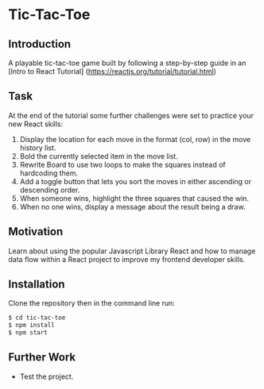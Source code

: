 # Tic-Tac-Toe

## Introduction

A playable tic-tac-toe game built by following a step-by-step guide in an [Intro to React Tutorial] (https://reactjs.org/tutorial/tutorial.html)

## Task

At the end of the tutorial some further challenges were set to practice your new React skills:

1. Display the location for each move in the format (col, row) in the move history list.
2. Bold the currently selected item in the move list.
3. Rewrite Board to use two loops to make the squares instead of hardcoding them.
4. Add a toggle button that lets you sort the moves in either ascending or descending order.
5. When someone wins, highlight the three squares that caused the win.
6. When no one wins, display a message about the result being a draw.


## Motivation

Learn about using the popular Javascript Library React and how to manage data flow within a React project to improve my frontend developer skills.


## Installation

Clone the repository then in the command line run:

```bash
$ cd tic-tac-toe
$ npm install
$ npm start
```


## Further Work

- Test the project.
